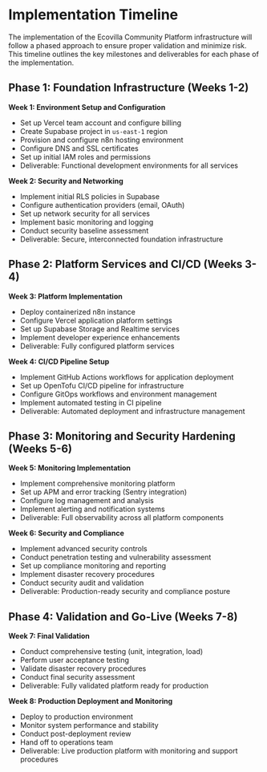 # Implementation Timeline

The implementation of the Ecovilla Community Platform infrastructure will follow a phased approach to ensure proper validation and minimize risk. This timeline outlines the key milestones and deliverables for each phase of the implementation.

## Phase 1: Foundation Infrastructure (Weeks 1-2)

**Week 1: Environment Setup and Configuration**
*   Set up Vercel team account and configure billing
*   Create Supabase project in `us-east-1` region
*   Provision and configure n8n hosting environment
*   Configure DNS and SSL certificates
*   Set up initial IAM roles and permissions
*   Deliverable: Functional development environments for all services

**Week 2: Security and Networking**
*   Implement initial RLS policies in Supabase
*   Configure authentication providers (email, OAuth)
*   Set up network security for all services
*   Implement basic monitoring and logging
*   Conduct security baseline assessment
*   Deliverable: Secure, interconnected foundation infrastructure

## Phase 2: Platform Services and CI/CD (Weeks 3-4)

**Week 3: Platform Implementation**
*   Deploy containerized n8n instance
*   Configure Vercel application platform settings
*   Set up Supabase Storage and Realtime services
*   Implement developer experience enhancements
*   Deliverable: Fully configured platform services

**Week 4: CI/CD Pipeline Setup**
*   Implement GitHub Actions workflows for application deployment
*   Set up OpenTofu CI/CD pipeline for infrastructure
*   Configure GitOps workflows and environment management
*   Implement automated testing in CI pipeline
*   Deliverable: Automated deployment and infrastructure management

## Phase 3: Monitoring and Security Hardening (Weeks 5-6)

**Week 5: Monitoring Implementation**
*   Implement comprehensive monitoring platform
*   Set up APM and error tracking (Sentry integration)
*   Configure log management and analysis
*   Implement alerting and notification systems
*   Deliverable: Full observability across all platform components

**Week 6: Security and Compliance**
*   Implement advanced security controls
*   Conduct penetration testing and vulnerability assessment
*   Set up compliance monitoring and reporting
*   Implement disaster recovery procedures
*   Conduct security audit and validation
*   Deliverable: Production-ready security and compliance posture

## Phase 4: Validation and Go-Live (Weeks 7-8)

**Week 7: Final Validation**
*   Conduct comprehensive testing (unit, integration, load)
*   Perform user acceptance testing
*   Validate disaster recovery procedures
*   Conduct final security assessment
*   Deliverable: Fully validated platform ready for production

**Week 8: Production Deployment and Monitoring**
*   Deploy to production environment
*   Monitor system performance and stability
*   Conduct post-deployment review
*   Hand off to operations team
*   Deliverable: Live production platform with monitoring and support procedures

